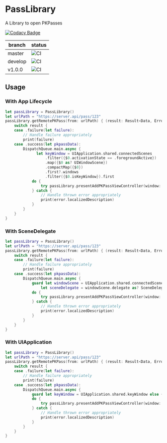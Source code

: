 # PassLibrary

A Library to open PKPasses

[![Codacy Badge](https://app.codacy.com/project/badge/Grade/93f62ad927354005bace45e6bff5346f)](https://www.codacy.com/manual/kamaal111/PassLibrary?utm_source=github.com&utm_medium=referral&utm_content=kamaal111/PassLibrary&utm_campaign=Badge_Grade)

| branch  | status                                                                                        |
| ------- | --------------------------------------------------------------------------------------------- |
| master  | ![CI](https://github.com/kamaal111/PassLibrary/workflows/CI/badge.svg?branch=master)          |
| develop | ![CI](https://github.com/kamaal111/PassLibrary/workflows/CI/badge.svg?branch=develop)         |
| v1.0.0  | ![CI](https://github.com/kamaal111/PassLibrary/workflows/CI/badge.svg?branch=release%2F1.0.0) |

## Usage

### With App Lifecycle

```swift
let passLibrary = PassLibrary()
let urlPath = "https://server.api/pass/123"
passLibrary.getRemotePKPass(from: urlPath) { (result: Result<Data, Error>) in
    switch result {
    case .failure(let failure):
        // Handle failure appropriately
        print(failure)
    case .success(let pkpassData):
        DispatchQueue.main.async {
              let keyWindow = UIApplication.shared.connectedScenes
                  .filter({$0.activationState == .foregroundActive})
                  .map({$0 as? UIWindowScene})
                  .compactMap({$0})
                  .first?.windows
                  .filter({$0.isKeyWindow}).first
            do {
                try passLibrary.presentAddPKPassViewController(window: keyWindow, pkpassData: pkpassData)
            } catch {
                // Handle thrown error appropriately
                print(error.localizedDescription)
            }
        }
    }
}
```

### With SceneDelegate

```swift
let passLibrary = PassLibrary()
let urlPath = "https://server.api/pass/123"
passLibrary.getRemotePKPass(from: urlPath) { (result: Result<Data, Error>) in
    switch result {
    case .failure(let failure):
        // Handle failure appropriately
        print(failure)
    case .success(let pkpassData):
        DispatchQueue.main.async {
            guard let windowScene = UIApplication.shared.connectedScenes.first as? UIWindowScene,
                let sceneDelegate = windowScene.delegate as? SceneDelegate else { return }
            do {
                try passLibrary.presentAddPKPassViewController(window: sceneDelegate.window, pkpassData: pkpassData)
            } catch {
                // Handle thrown error appropriately
                print(error.localizedDescription)
            }
        }
    }
}
```

### With UIApplication

```swift
let passLibrary = PassLibrary()
let urlPath = "https://server.api/pass/123"
passLibrary.getRemotePKPass(from: urlPath) { (result: Result<Data, Error>) in
    switch result {
    case .failure(let failure):
        // Handle failure appropriately
        print(failure)
    case .success(let pkpassData):
        DispatchQueue.main.async {
            guard let keyWindow = UIApplication.shared.keyWindow else { return }
            do {
                try passLibrary.presentAddPKPassViewController(window: keyWindow, pkpassData: pkpassData)
            } catch {
                // Handle thrown error appropriately
                print(error.localizedDescription)
            }
        }
    }
}
```
